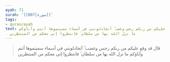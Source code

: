 ```yaml
---
ayah: 71
surah: '[[007|سورة]]'
tags:
- quran/ayah
text: قال قد وقع عليكم من ربكم رجس وغضب ۖ أتجادلونني في أسماء سميتموها أنتم وآباؤكم
  ما نزل الله بها من سلطان ۚ فانتظروا إني معكم من المنتظرين
---
```

> قال قد وقع عليكم من ربكم رجس وغضب ۖ أتجادلونني في أسماء سميتموها أنتم وآباؤكم ما نزل الله بها من سلطان ۚ فانتظروا إني معكم من المنتظرين
